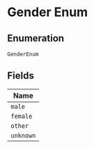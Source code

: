 
# Gender Enum

## Enumeration

`GenderEnum`

## Fields

| Name |
|  --- |
| `male` |
| `female` |
| `other` |
| `unknown` |

